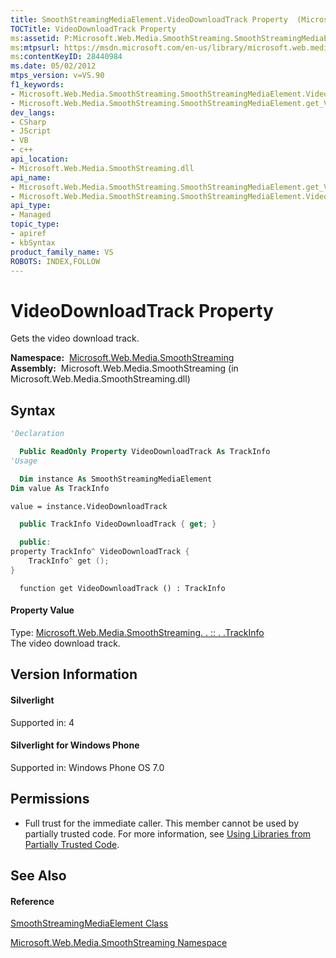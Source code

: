 ```yaml
---
title: SmoothStreamingMediaElement.VideoDownloadTrack Property  (Microsoft.Web.Media.SmoothStreaming)
TOCTitle: VideoDownloadTrack Property
ms:assetid: P:Microsoft.Web.Media.SmoothStreaming.SmoothStreamingMediaElement.VideoDownloadTrack
ms:mtpsurl: https://msdn.microsoft.com/en-us/library/microsoft.web.media.smoothstreaming.smoothstreamingmediaelement.videodownloadtrack(v=VS.90)
ms:contentKeyID: 28440984
ms.date: 05/02/2012
mtps_version: v=VS.90
f1_keywords:
- Microsoft.Web.Media.SmoothStreaming.SmoothStreamingMediaElement.VideoDownloadTrack
- Microsoft.Web.Media.SmoothStreaming.SmoothStreamingMediaElement.get_VideoDownloadTrack
dev_langs:
- CSharp
- JScript
- VB
- c++
api_location:
- Microsoft.Web.Media.SmoothStreaming.dll
api_name:
- Microsoft.Web.Media.SmoothStreaming.SmoothStreamingMediaElement.get_VideoDownloadTrack
- Microsoft.Web.Media.SmoothStreaming.SmoothStreamingMediaElement.VideoDownloadTrack
api_type:
- Managed
topic_type:
- apiref
- kbSyntax
product_family_name: VS
ROBOTS: INDEX,FOLLOW
---
```


# VideoDownloadTrack Property

Gets the video download track.

**Namespace:**  [Microsoft.Web.Media.SmoothStreaming](microsoft-web-media-smoothstreaming-namespace_1.md)  
**Assembly:**  Microsoft.Web.Media.SmoothStreaming (in Microsoft.Web.Media.SmoothStreaming.dll)

## Syntax

``` vb
'Declaration

  Public ReadOnly Property VideoDownloadTrack As TrackInfo
'Usage

  Dim instance As SmoothStreamingMediaElement
Dim value As TrackInfo

value = instance.VideoDownloadTrack
```

``` csharp
  public TrackInfo VideoDownloadTrack { get; }
```

``` c++
  public:
property TrackInfo^ VideoDownloadTrack {
    TrackInfo^ get ();
}
```

``` jscript
  function get VideoDownloadTrack () : TrackInfo
```

#### Property Value

Type: [Microsoft.Web.Media.SmoothStreaming. . :: . .TrackInfo](trackinfo-class-microsoft-web-media-smoothstreaming_1.md)  
The video download track.  

## Version Information

#### Silverlight

Supported in: 4  

#### Silverlight for Windows Phone

Supported in: Windows Phone OS 7.0  

## Permissions

  - Full trust for the immediate caller. This member cannot be used by partially trusted code. For more information, see [Using Libraries from Partially Trusted Code](https://msdn.microsoft.com/en-us/library/8skskf63\(v=vs.90\)).

## See Also

#### Reference

[SmoothStreamingMediaElement Class](smoothstreamingmediaelement-class-microsoft-web-media-smoothstreaming_1.md)

[Microsoft.Web.Media.SmoothStreaming Namespace](microsoft-web-media-smoothstreaming-namespace_1.md)

